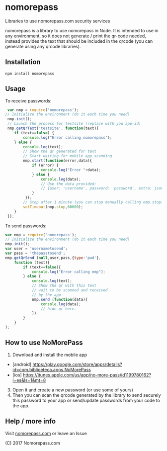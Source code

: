 # nomorepass
Libraries to use nomorepass.com security services

nomorepass is a library to use nomorepass in Node. It is intended to use in any environment, so it does not generate / print the qr-code needed, instead provides the text that should be included in the qrcode (you can generate using any qrcode libraries).

## Installation

```
npm install nomorepass
```

## Usage

To receive passwords:

```js
 var nmp = require('nomorepass');
// Initialize the environment (do it each time you need)
 nmp.init();
 // Launch the process for testsite (replace with you app-id)
 nmp.getQrText('testsite', function(text){
    if (text==false) {
        console.log("Error calling nomorepass");
    } else {
        console.log(text);
        // Show the qr generated for text
        // Start waiting for mobile app scanning 
        nmp.start(function(error,data){
            if (error) {
                console.log("Error "+data);
            } else {
                console.log(data);
                // Use the data provided:
                // {user: 'username', password: 'password', extra: json-encoded-extra-info}
            }
         });
        // Stop after 1 minute (you can stop manually calling nmp.stop())
        setTimeout(nmp.stop,60000);
    }
 });
```

To send passwords:

```js
var nmp = require('nomorepass');
// Initialize the environment (do it each time you need)
nmp.init();
var user = 'usernametosend';
var pass = 'thepasstosend';
nmp.getQrSend (null,user,pass,{type:'pwd'}, 
    function (text){
        if (text==false){
            console.log("Error calling nmp");
        } else {
            console.log(text);
            // Show the qr with this text
            // wait to be scanned and received
            // by the app
            nmp.send (function(data){
                console.log(data);
                // hide qr here.
            })
        }
    }
);
```

## How to use NoMorePass

1. Download and install the mobile app

* [android] https://play.google.com/store/apps/details?id=com.biblioeteca.apps.NoMorePass
* [ios] https://itunes.apple.com/us/app/no-more-pass/id1199780162?l=es&ls=1&mt=8

3. Open it and create a new password (or use some of yours)
4. Then you can scan the qrcode generated by the library to send securely this password to your app or send/update passwords from your code to the app.

## Help / more info

Visit [nomorepass.com](https://nomorepass.com) or leave an Issue

(C) 2017 Nomorepass.com
